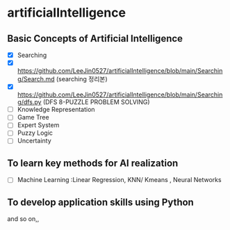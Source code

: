 # artificialIntelligence

## Basic Concepts of Artificial Intelligence
 - [x] Searching
 - [x] https://github.com/LeeJin0527/artificialIntelligence/blob/main/Searching/Search.md (searching 정리본)
 - [x] https://github.com/LeeJin0527/artificialIntelligence/blob/main/Searching/dfs.py (DFS 8-PUZZLE PROBLEM SOLVING)
 - [ ] Knowledge Representation
 - [ ] Game Tree
 - [ ] Expert System
 - [ ] Puzzy Logic
 - [ ] Uncertainty

## To learn key methods for AI realization
- [ ] Machine Learning :Linear Regression, KNN/ Kmeans , Neural Networks

## To develop application skills using Python

and so on,,

